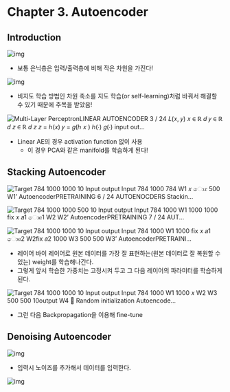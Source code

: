 # Chapter 3. Autoencoder

## Introduction

![img](https://blog.kakaocdn.net/dn/8JonH/btqFBec9cAF/mhxdDF930R0CrHs9NdUKv1/img.png)

* 보통 은닉층은 입력/출력층에 비해 작은 차원을 가진다!



![img](https://blog.kakaocdn.net/dn/OHinQ/btqFztcbowJ/Zu49rG8eWCK4kPJ9GYaKKK/img.png)

* 비지도 학습 방법인 차원 축소를 지도 학습(or self-learning)처럼 바꿔서 해결할 수 있기 때문에 주목을 받았음!

![Multi-Layer PerceptronLINEAR AUTOENCODER 3 / 24 𝐿(𝑥, 𝑦) 𝑥 ∈ ℝ 𝑑 𝑦 ∈ ℝ 𝑑 𝑧 ∈ ℝ 𝑑 𝑧 𝑧 = ℎ(𝑥) 𝑦 = 𝑔(ℎ 𝑥 ) ℎ(∙) 𝑔(∙) input out...](https://image.slidesharecdn.com/aes171113-180510014736/95/-50-1024.jpg?cb=1525916931)

* Linear AE의 경우 activation function 없이 사용
  * 이 경우 PCA와 같은 manifold를 학습하게 된다! 



## Stacking Autoencoder 

![Target 784 1000 1000 10 Input output Input 784 1000 784 W1 𝑥 ො𝑥 500 W1’ AutoencoderPRETRAINING 6 / 24 AUTOENOCDERS Stackin...](https://image.slidesharecdn.com/aes171113-180510014736/95/-53-1024.jpg?cb=1525916931)

![Target 784 1000 1000 500 10 Input output Input 784 1000 W1 1000 1000 fix 𝑥 𝑎1 ො𝑎1 W2 W2’ AutoencoderPRETRAINING 7 / 24 AUT...](https://image.slidesharecdn.com/aes171113-180510014736/95/-54-1024.jpg?cb=1525916931)

![Target 784 1000 1000 10 Input output Input 784 1000 W1 1000 fix 𝑥 𝑎1 ො𝑎2 W2fix 𝑎2 1000 W3 500 500 W3’ AutoencoderPRETRAINI...](https://image.slidesharecdn.com/aes171113-180510014736/95/-55-1024.jpg?cb=1525916931)

* 레이어 바이 레이어로 원본 데이터를 가장 잘 표현하는(원본 데이터로 잘 복원할 수 있는) weight를 학습해나간다.
* 그렇게 앞서 학습한 가중치는 고정시켜 두고 그 다음 레이어의 파라미터를 학습하게 된다.



![Target 784 1000 1000 10 Input output Input 784 1000 W1 1000 𝑥 W2 W3 500 500 10output W4  Random initialization Autoencode...](https://image.slidesharecdn.com/aes171113-180510014736/95/-56-1024.jpg?cb=1525916931)

* 그런 다음 Backpropagation을 이용해 fine-tune



## Denoising Autoencoder

![img](https://blog.kakaocdn.net/dn/ounJn/btqFzAI6pc7/2KCZVMxIADYpakuQZNmiK0/img.png)

* 입력시 노이즈를 추가해서 데이터를 입력한다. 



![img](https://blog.kakaocdn.net/dn/Bv4Pv/btqFA60Vtz7/lmuTYVuIlmCDqvCjePNxB0/img.png)

